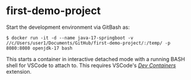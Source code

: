 # first-demo-project

Start the development environment via GitBash as:
```
$ docker run -it -d --name java-17-springboot -v //c/Users/user1/Documents/GitHub/first-demo-project/:/temp/ -p 8080:8080 openjdk-17 bash
```
This starts a container in interactive detached mode with a running BASH shell for VSCode to attach to.
This requires VSCode's [_Dev Containers_](https://code.visualstudio.com/docs/devcontainers/create-dev-container) extension.
